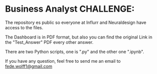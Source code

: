 # Business Analyst CHALLENGE: 

The repository es public so everyone at Influrr and Neuraldesign have access to the files.

The Dashboard is in PDF format, but also you can find the original Link in the "Test_Answer" PDF every other answer.

There are two Python scripts, one is ".py" and the other one ".ipynb".

If you have any question, feel free to send me an email to fede.wolff1@gmail.com
